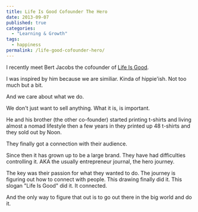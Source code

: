 ```yaml
---
title: Life Is Good Cofounder The Hero
date: 2013-09-07
published: true
categories:
  - "Learning & Growth"
tags:
  - happiness
permalink: /life-good-cofounder-hero/
---
```

I recently meet Bert Jacobs the cofounder of [Life Is Good](http://lifeisgood.com).

I was inspired by him because we are similiar. Kinda of hippie'ish. Not too much but a bit.

And we care about what we do.

We don't just want to sell anything. What it is, is important.

He and his brother (the other co-founder) started printing t-shirts and living almost a nomad lifestyle then a few years in they printed up 48 t-shirts and they sold out by Noon.

They finally got a connection with their audience.

Since then it has grown up to be a large brand. They have had difficulties controlling it. AKA the usually entrepreneur journal, the hero journey.

The key was their passion for what they wanted to do. The journey is figuring out how to connect with people. This drawing finally did it. This slogan "Life Is Good" did it. It connected.

And the only way to figure that out is to go out there in the big world and do it.